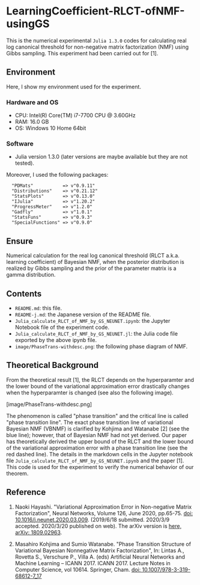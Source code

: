 # LearningCoefficient-RLCT-ofNMF-usingGS

This is the numerical experimental `Julia 1.3.0` codes for calculating real log canonical threshold for non-negative matrix factorization (NMF) using Gibbs sampling.  This experiment had been carried out for [1].

## Environment

Here, I show my environment used for the experiment.

### Hardware and OS

* CPU: Intel(R) Core(TM) i7-7700 CPU @ 3.60GHz
* RAM: 16.0 GB
* OS: Windows 10 Home 64bit

### Software

* Julia version 1.3.0 (later versions are maybe available but they are not tested).

Moreover, I used the following packages:
```
  "PDMats"           => v"0.9.11"
  "Distributions"    => v"0.21.12"
  "StatsPlots"       => v"0.13.0"
  "IJulia"           => v"1.20.2"
  "ProgressMeter"    => v"1.2.0"
  "Gadfly"           => v"1.0.1"
  "StatsFuns"        => v"0.9.3"
  "SpecialFunctions" => v"0.9.0"
```

## Ensure

Numerical calculation for the real log canonical threshold (RLCT a.k.a. learning coefficient) of Bayesian NMF,
when the posterior distribution is realized by Gibbs sampling and the prior of the parameter matrix is a gamma distribution.

## Contents

* `README.md`: this file.
* `README-j.md`: the Japanese version of the README file.
* `Julia_calculate_RLCT_of_NMF_by_GS_NEUNET.ipynb`: the Jupyter Notebook file of the experiment code.
* `Julia_calculate_RLCT_of_NMF_by_GS_NEUNET.jl`: the Julia code file exported by the above ipynb file.
* `image/PhaseTrans-withdesc.png`: the following phase diagram of NMF.

## Theoretical Background

From the theoretical result [1], the RLCT depends on the hyperparamter and the lower bound of the variational approximation error drastically changes when the hyperparamter is changed (see also the following image). 

[image/PhaseTrans-withdesc.png]

The phenomenon is called "phase transition" and the critical line is called "phase transition line". The exact phase transition line of variational Bayesian NMF (VBNMF) is clarified by Kohjima and Watanabe [2] (see the blue line); however, that of Bayesian NMF had not yet derived. Our paper has theoretically derived the upper bound of the RLCT and the lower bound of the variational approximation error with a phase transition line (see the red dashed line). The details in the markdown cells in the Jupyter notebook file `Julia_calculate_RLCT_of_NMF_by_GS_NEUNET.ipynb` and the paper [1]. This code is used for the experiment to verify the numerical behavior of our theorem.


## Reference

1. Naoki Hayashi. "Variational Approximation Error in Non-negative Matrix Factorization", Neural Networks, Volume 126, June 2020, pp.65-75. [doi: 10.1016/j.neunet.2020.03.009](https://doi.org/10.1016/j.neunet.2020.03.009). (2019/6/18 submitted. 2020/3/9 accepted. 2020/3/20 published on web). The arXiv version is [here, arXiv: 1809.02963](https://arxiv.org/abs/1809.02963).

2. Masahiro Kohjima and Sumio Watanabe. "Phase Transition Structure of Variational Bayesian Nonnegative Matrix Factorization", In: Lintas A., Rovetta S., Verschure P., Villa A. (eds) Artificial Neural Networks and Machine Learning – ICANN 2017. ICANN 2017. Lecture Notes in Computer Science, vol 10614. Springer, Cham. [doi: 10.1007/978-3-319-68612-7_17](https://https://doi.org/10.1007/978-3-319-68612-7_17)
